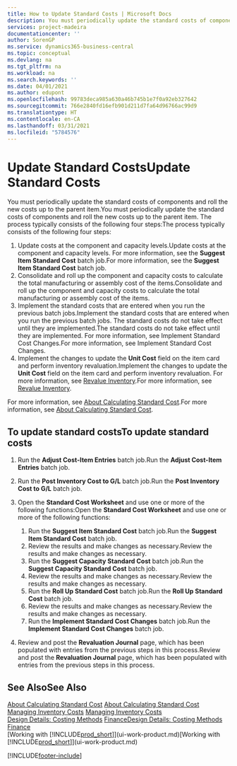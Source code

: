 ```yaml
---
title: How to Update Standard Costs | Microsoft Docs
description: You must periodically update the standard costs of components and roll the new costs up to the parent item.
services: project-madeira
documentationcenter: ''
author: SorenGP
ms.service: dynamics365-business-central
ms.topic: conceptual
ms.devlang: na
ms.tgt_pltfrm: na
ms.workload: na
ms.search.keywords: ''
ms.date: 04/01/2021
ms.author: edupont
ms.openlocfilehash: 99783deca985a630a46b745b1e7f0a92eb327642
ms.sourcegitcommit: 766e2840fd16efb901d211d7fa64d96766ac99d9
ms.translationtype: HT
ms.contentlocale: en-CA
ms.lasthandoff: 03/31/2021
ms.locfileid: "5784576"
---
```

# <a name="update-standard-costs"></a><span data-ttu-id="82d8b-103">Update Standard Costs</span><span class="sxs-lookup"><span data-stu-id="82d8b-103">Update Standard Costs</span></span>
<span data-ttu-id="82d8b-104">You must periodically update the standard costs of components and roll the new costs up to the parent item.</span><span class="sxs-lookup"><span data-stu-id="82d8b-104">You must periodically update the standard costs of components and roll the new costs up to the parent item.</span></span> <span data-ttu-id="82d8b-105">The process typically consists of the following four steps:</span><span class="sxs-lookup"><span data-stu-id="82d8b-105">The process typically consists of the following four steps:</span></span>  

1.  <span data-ttu-id="82d8b-106">Update costs at the component and capacity levels.</span><span class="sxs-lookup"><span data-stu-id="82d8b-106">Update costs at the component and capacity levels.</span></span> <span data-ttu-id="82d8b-107">For more information, see the **Suggest Item Standard Cost** batch job.</span><span class="sxs-lookup"><span data-stu-id="82d8b-107">For more information, see the **Suggest Item Standard Cost** batch job.</span></span>  
2.  <span data-ttu-id="82d8b-108">Consolidate and roll up the component and capacity costs to calculate the total manufacturing or assembly cost of the items.</span><span class="sxs-lookup"><span data-stu-id="82d8b-108">Consolidate and roll up the component and capacity costs to calculate the total manufacturing or assembly cost of the items.</span></span>  
3.  <span data-ttu-id="82d8b-109">Implement the standard costs that are entered when you run the previous batch jobs.</span><span class="sxs-lookup"><span data-stu-id="82d8b-109">Implement the standard costs that are entered when you run the previous batch jobs.</span></span> <span data-ttu-id="82d8b-110">The standard costs do not take effect until they are implemented.</span><span class="sxs-lookup"><span data-stu-id="82d8b-110">The standard costs do not take effect until they are implemented.</span></span> <span data-ttu-id="82d8b-111">For more information, see Implement Standard Cost Changes.</span><span class="sxs-lookup"><span data-stu-id="82d8b-111">For more information, see Implement Standard Cost Changes.</span></span>  
4.  <span data-ttu-id="82d8b-112">Implement the changes to update the **Unit Cost** field on the item card and perform inventory revaluation.</span><span class="sxs-lookup"><span data-stu-id="82d8b-112">Implement the changes to update the **Unit Cost** field on the item card and perform inventory revaluation.</span></span> <span data-ttu-id="82d8b-113">For more information, see [Revalue Inventory](inventory-how-revalue-inventory.md).</span><span class="sxs-lookup"><span data-stu-id="82d8b-113">For more information, see [Revalue Inventory](inventory-how-revalue-inventory.md).</span></span>  

<span data-ttu-id="82d8b-114">For more information, see [About Calculating Standard Cost](finance-about-calculating-standard-cost.md).</span><span class="sxs-lookup"><span data-stu-id="82d8b-114">For more information, see [About Calculating Standard Cost](finance-about-calculating-standard-cost.md).</span></span>  
## <a name="to-update-standard-costs"></a><span data-ttu-id="82d8b-115">To update standard costs</span><span class="sxs-lookup"><span data-stu-id="82d8b-115">To update standard costs</span></span>  
1.  <span data-ttu-id="82d8b-116">Run the **Adjust Cost-Item Entries** batch job.</span><span class="sxs-lookup"><span data-stu-id="82d8b-116">Run the **Adjust Cost-Item Entries** batch job.</span></span>  
2.  <span data-ttu-id="82d8b-117">Run the **Post Inventory Cost to G/L** batch job.</span><span class="sxs-lookup"><span data-stu-id="82d8b-117">Run the **Post Inventory Cost to G/L** batch job.</span></span>  
3.  <span data-ttu-id="82d8b-118">Open the **Standard Cost Worksheet** and use one or more of the following functions:</span><span class="sxs-lookup"><span data-stu-id="82d8b-118">Open the **Standard Cost Worksheet** and use one or more of the following functions:</span></span>  

    1.  <span data-ttu-id="82d8b-119">Run the **Suggest Item Standard Cost** batch job.</span><span class="sxs-lookup"><span data-stu-id="82d8b-119">Run the **Suggest Item Standard Cost** batch job.</span></span>  
    2.  <span data-ttu-id="82d8b-120">Review the results and make changes as necessary.</span><span class="sxs-lookup"><span data-stu-id="82d8b-120">Review the results and make changes as necessary.</span></span>  
    3.  <span data-ttu-id="82d8b-121">Run the **Suggest Capacity Standard Cost** batch job.</span><span class="sxs-lookup"><span data-stu-id="82d8b-121">Run the **Suggest Capacity Standard Cost** batch job.</span></span>  
    4.  <span data-ttu-id="82d8b-122">Review the results and make changes as necessary.</span><span class="sxs-lookup"><span data-stu-id="82d8b-122">Review the results and make changes as necessary.</span></span>
    5. <span data-ttu-id="82d8b-123">Run the **Roll Up Standard Cost** batch job.</span><span class="sxs-lookup"><span data-stu-id="82d8b-123">Run the **Roll Up Standard Cost** batch job.</span></span>
    6.  <span data-ttu-id="82d8b-124">Review the results and make changes as necessary.</span><span class="sxs-lookup"><span data-stu-id="82d8b-124">Review the results and make changes as necessary.</span></span>
    7.  <span data-ttu-id="82d8b-125">Run the **Implement Standard Cost Changes** batch job.</span><span class="sxs-lookup"><span data-stu-id="82d8b-125">Run the **Implement Standard Cost Changes** batch job.</span></span>  
4.  <span data-ttu-id="82d8b-126">Review and post the **Revaluation Journal** page, which has been populated with entries from the previous steps in this process.</span><span class="sxs-lookup"><span data-stu-id="82d8b-126">Review and post the **Revaluation Journal** page, which has been populated with entries from the previous steps in this process.</span></span>  

## <a name="see-also"></a><span data-ttu-id="82d8b-127">See Also</span><span class="sxs-lookup"><span data-stu-id="82d8b-127">See Also</span></span>  
 <span data-ttu-id="82d8b-128">[About Calculating Standard Cost](finance-about-calculating-standard-cost.md) </span><span class="sxs-lookup"><span data-stu-id="82d8b-128">[About Calculating Standard Cost](finance-about-calculating-standard-cost.md) </span></span>  
 <span data-ttu-id="82d8b-129">[Managing Inventory Costs](finance-manage-inventory-costs.md) </span><span class="sxs-lookup"><span data-stu-id="82d8b-129">[Managing Inventory Costs](finance-manage-inventory-costs.md) </span></span>  
 <span data-ttu-id="82d8b-130">[Design Details: Costing Methods](design-details-costing-methods.md) [Finance](finance.md)</span><span class="sxs-lookup"><span data-stu-id="82d8b-130">[Design Details: Costing Methods](design-details-costing-methods.md) [Finance](finance.md)</span></span>  
 <span data-ttu-id="82d8b-131">[Working with [!INCLUDE[prod_short](includes/prod_short.md)]](ui-work-product.md)</span><span class="sxs-lookup"><span data-stu-id="82d8b-131">[Working with [!INCLUDE[prod_short](includes/prod_short.md)]](ui-work-product.md)</span></span>  


[!INCLUDE[footer-include](includes/footer-banner.md)]